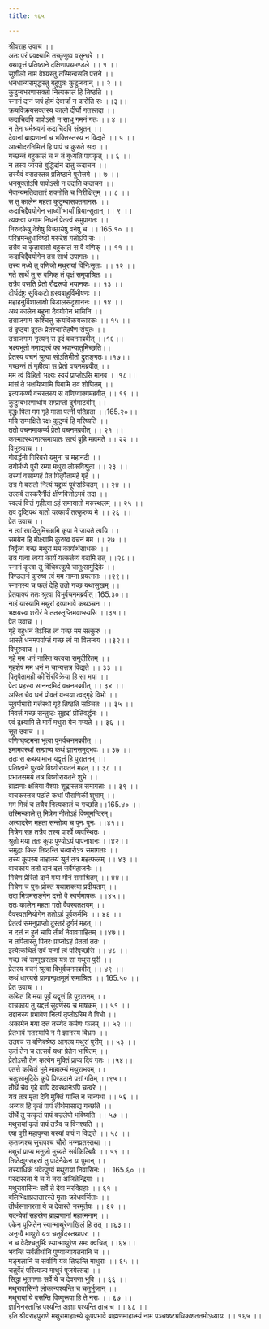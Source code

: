 ```yaml
---
title: १६५

---
```

श्रीवराह उवाच ।।  
अतः परं प्रवक्ष्यामि तच्छृणुष्व वसुन्धरे ।।  
यथावृत्तं प्रतिष्ठाने दक्षिणापथमण्डले ।। १ ।।  
सुशीलो नाम वैश्यस्तु तस्मिन्वसति पत्तने ।।  
धनधान्यसमृद्धस्तु बहुपुत्रः कुटुम्बवान् ।। २ ।।  
कुटुम्बभरणासक्तो नित्यकालं हि तिष्ठति ।।  
स्नानं दानं जपं होमं देवार्चां न करोति सः ।।३।।  
क्रयविक्रयसक्तस्य कालो दीर्घो गतस्तदा ।।  
कदाचिदपि पापोऽसौ न साधु गमनं गतः ।। ४ ।।  
न तेन धर्मश्रवणं कदाचिदपि संश्रुतम् ।।  
देवानां ब्राह्मणानां च भक्तिस्तस्य न विद्यते ।। ५ ।।  
आत्मोदरनिमित्तं हि पापं च कुरुते सदा ।।  
गच्छन्तं बहुकालं च न तं बुध्यति पापकृत् ।। ६ ।।  
न तस्य जायते बुद्धिर्दानं दातुं कदाचन ।।  
तस्यैवं वसतस्तत्र प्रतिष्ठाने पुरोत्तमे ।। ७ ।।  
धनयुक्तोऽपि पापोऽसौ न ददाति कदाचन ।।  
नैवान्यमतिदातारं शक्नोति च निरीक्षितुम् ।। ८ ।।  
स तु कालेन महता कुटुम्बासक्तमानसः ।।  
कदाचिद्दैवयोगेन साध्वीं भार्यां प्रियान्सुतान् ।। ९ ।।  
त्यक्त्वा जगाम निधनं प्रेतत्वं समुपागतः ।।  
निरुदकेषु देशेषु विच्छायेषु वनेषु च ।। 165.१० ।।  
परिभ्रमन्क्षुधाविष्टो मरुदेशं गतोऽपि सः ।।  
तत्रैव च कृतावासो बहुकालं स वै वणिक् ।। ११ ।।  
कदाचिद्दैवयोगेन तत्र सार्थ उपागतः ।।  
तस्य मध्ये तु वणिजो मथुरायां विनिःसृताः ।। १२ ।।  
गते सार्थे तु स वणिक् तं वृक्षं समुपाश्रितः ।।  
तत्रैव वसति प्रेतो रौद्ररूपो भयानकः ।। १३ ।।  
दीर्घदंष्ट्रः सुविकटो ह्रस्वबाहुर्विभीषणः ।।  
महाहनुर्विशालाक्षो बिडालसदृशाननः ।। १४ ।।  
अथ कालेन बहुना दैवयोगेन भामिनि ।।  
तत्राजगाम कश्चित्तु क्रयविक्रयकारकः ।। १५ ।।  
तं दृष्ट्वा दूरतः प्रेतश्चातिहर्षेण संयुतः ।।  
तत्राजगाम नृत्यन् स इदं वचनमब्रवीत् ।।१६।।  
भक्ष्यभूतो ममाद्यत्वं क्व भवान्यातुमिच्छति।।  
प्रेतस्य वचनं श्रुत्वा सोऽतिभीतो द्रुतङ्गतः।।१७।।  
गच्छन्तं तं गृहीत्वा स प्रेतो वचनमब्रवीत् ।।  
मम त्वं विहितो भक्ष्यः स्वयं प्राप्तोऽसि मानव ।।१८।।  
मांसं ते भक्षयिष्यामि पिबामि तव शोणितम् ।।  
इत्याकर्ण्य वचस्तस्य स वणिग्वाक्यमब्रवीत् ।। १९ ।।  
कुटुम्बभरणार्थाय सम्प्राप्तो दुर्गमाटवीम् ।।  
वृद्धः पिता मम गृहे माता पत्नी पतिव्रता ।।165.२०।।  
मयि सम्भक्षिते रक्षः कुटुम्बं हि मरिष्यति ।।  
ततो वचनमाकर्ण्य प्रेतो वचनमब्रवीत् ।। २१ ।।  
कस्मात्स्थानात्समायातः सत्यं ब्रूहि महामते ।। २२ ।।  
विभुरुवाच ।।  
गोवर्द्धनो गिरिवरो यमुना च महानदी ।।  
तयोर्मध्ये पुरी रम्या मथुरा लोकविश्रुता ।। २३ ।।  
तस्यां वसाम्यहं प्रेत पितृपैतामहे गृहे ।।  
तत्र मे वसतो नित्यं यद्द्रव्यं पूर्वसञ्चितम् ।। २४ ।।  
तत्सर्वं तस्करैर्नीतं क्षीणवित्तोऽभवं तदा ।।  
स्वल्पं वित्तं गृहीत्वा ऽहं समायातो मरुस्थलम् ।। २५ ।।  
तव दृष्टिपथं यातो यत्कार्यं तत्कुरुष्व मे ।। २६ ।।  
प्रेत उवाच ।।  
न त्वां खादितुमिच्छामि कृपा मे जायते त्वयि ।।  
समयेन हि मोक्ष्यामि कुरुष्व वचनं मम ।। २७ ।।  
निर्वृत्य गच्छ मथुरां मम कार्यार्थसाधकः ।।  
तत्र गत्वा त्वया कार्यं यत्कर्तव्यं वदामि तत् ।।२८।।  
स्नानं कृत्वा तु विधिवत्कूपे चातुःसामुद्रिके ।।  
पिण्डदानं कुरुष्व त्वं मम नाम्ना प्रयत्नतः ।।२९।।  
स्नानस्य च फलं देहि ततो गच्छ यथासुखम् ।।  
प्रेतवाक्यं ततः श्रुत्वा विभुर्वचनमब्रवीत्।165.३०।।  
नाहं यास्यामि मथुरां द्रव्याभावे कथञ्चन ।।  
भक्षयस्व शरीरं मे ततस्तृप्तिमवाप्स्यसि ।।३१।।  
प्रेत उवाच ।।  
गृहे बहुधनं तेऽस्ति त्वं गच्छ मम सत्कुरु ।।  
आस्ते धनमपर्याप्तं गच्छ त्वं मा विलम्बय ।।३२।।  
विभुरुवाच ।।  
गृहे मम धनं नास्ति यत्त्वया समुदीरितम् ।।  
गृहशेषं मम धनं न चान्यत्तत्र विद्यते ।। ३३ ।।  
पितृपैतामही कीर्त्तिरविक्रेया हि सा मया ।।  
प्रेतः प्रहस्य सानन्दमिदं वचनमब्रवीत् ।। ३४ ।।  
अस्ति चैव धनं प्रोक्तं यन्मया त्वद्गृहे विभो ।।  
सुवर्णभारो गर्त्तस्थो गृहे तिष्ठति सञ्चितः ।। ३५ ।।  
निवर्त्त गच्छ सन्तुष्टः सुहृदां प्रीतिवर्द्धनः ।।  
एवं द्रक्ष्यामि ते मार्गं मथुरा येन गम्यते ।। ३६ ।।  
सूत उवाच ।।  
वणिग्घृष्टमना भूत्वा पुनर्वचनमब्रवीत् ।।  
इमामवस्थां सम्प्राप्य कथं ज्ञानसमुद्भवः ।। ३७ ।।  
ततः स कथयामास यद्वृत्तं हि पुरातनम् ।।  
प्रतिष्ठाने पुरवरे विष्णोरायतनं महत् ।। ३८ ।।  
प्रभातसमये तत्र विष्णोरायतने शुभे ।।  
ब्राह्मणाः क्षत्रिया वैश्याः शूद्रास्तत्र समागताः ।। ३९ ।।  
वाचकस्तत्र पठति कथां पौराणिकीं शुभाम् ।।  
मम मित्रं च तत्रैव नित्यकालं च गच्छति।।165.४० ।।  
तस्मिन्काले तु मित्रेण नीतोऽहं विष्णुमन्दिरम्।  
अत्यादरेण महता सन्तोष्य च पुनः पुनः ।।४१।।  
मित्रेण सह तत्रैव तस्य पार्श्वे व्यवस्थितः ।।  
श्रुतो मया ततः कूपः पुण्योऽयं पापनाशनः ।।४२।।  
समुद्राः किल तिष्ठन्ति चत्वारोऽत्र समागताः ।।  
तस्य कूपस्य माहात्म्यं श्रुतं तत्र महत्फलम् ।। ४३ ।।  
वाचकाय ततो दानं दत्तं सर्वैर्महाजनैः ।।  
मित्रेण प्रेरितो दाने मया मौनं समाश्रितम् ।। ४४।।  
मित्रेण च पुनः प्रोक्तं यथाशक्त्या प्रदीयताम् ।।  
तदा मित्रमसङ्गेन दत्तो वै स्वर्णमाषकः ।।४५।।  
ततः कालेन महता गतो वैवस्वतक्षयम् ।।  
वैवस्वतनियोगेन ततोऽहं पूर्वकर्मभिः ।। ४६ ।।  
प्रेतत्वं समनुप्राप्तो दुस्तरं दुर्गमं महत् ।।  
न दत्तं न हुतं चापि तीर्थं नैवावगाहितम् ।।४७।।  
न तर्पितास्तु पितरः प्राप्तोऽहं प्रेततां ततः ।।  
इत्येत्कथितं सर्वं यन्मां त्वं परिपृच्छसि ।। ४८ ।।  
गच्छ त्वं सम्मुखस्तत्र यत्र सा मथुरा पुरी ।।  
प्रेतस्य वचनं श्रुत्वा विभुर्वचनमब्रवीत् ।। ४९ ।।  
कथं धारयसे प्राणान्वृक्षमूलं समाश्रितः ।। 165.५० ।।  
प्रेत उवाच ।।  
कथितं हि मया पूर्वं यद्वृत्तं हि पुरातनम् ।।  
वाचकाय तु यद्दत्तं सुवर्णस्य च माषकम् ।। ५१ ।।  
तद्दानस्य प्रभावेण नित्यं तृप्तोऽस्मि वै विभो ।।  
अकामेन मया दत्तं तस्येदं कर्मणः फलम् ।। ५२ ।।  
प्रेतभावं गतस्यापि न मे ज्ञानस्य विभ्रमः ।।  
ततश्च स वणिक्श्रेष्ठ आगत्य मथुरां पुरीम् ।। ५३ ।।  
कृतं तेन च तत्सर्वं यथा प्रेतेन भाषितम् ।।  
प्रेतोऽसौ तेन कृत्येन मुक्तिं प्राप्य दिवं गतः ।।५४।।  
एतत्ते कथितं भूमे माहात्म्यं मथुराभवम् ।।  
चतुःसामुद्रिके कूपे पिण्डदाने परां गतिम् ।।९५।।  
तीर्थे चैव गृहे वापि देवस्थानेऽपि चत्वरे ।।  
यत्र तत्र मृता देवि मुक्तिं यान्ति न चान्यथा ।। ५६ ।।  
अन्यत्र हि कृतं पापं तीर्थमासाद्य गच्छति ।।  
तीर्थे तु यत्कृतं पापं वज्रलेपो भविष्यति ।। ५७ ।।  
मथुरायां कृतं पापं तत्रैव च विनश्यति ।।  
एषा पुरी महापुण्या यस्यां पापं न विद्यते ।। ५८ ।।  
कृतघ्नश्च सुरापश्च चौरो भग्नव्रतस्तथा ।।  
मथुरां प्राप्य मनुजो मुच्यते सर्वकिल्बिषैः ।। ५९ ।।  
तिष्ठेद्युगसहस्रं तु पादेनैकेन यः पुमान् ।।  
तस्याधिकं भवेत्पुण्यं मथुरायां निवासिनः ।। 165.६० ।।  
परदाररता ये च ये नरा अजितेन्द्रियाः ।।  
मथुरावासिनः सर्वे ते देवा नरविग्रहाः ।। ६१ ।  
बलिभिक्षाप्रदातारस्ते मृताः क्रोधवर्जिताः ।।  
तीर्थस्नानरता ये च देवास्ते नरमूर्तयः ।। ६२ ।।  
यदन्येषां सहस्रेण ब्राह्मणानां महात्मनाम् ।।  
एकेन पूजितेन स्यान्माथुरेणाखिलं हि तत् ।।६३।।  
अनृग्वै माथुरो यत्र चतुर्वेदस्तथापरः ।।  
न च वेदैश्चतुर्भिः स्यान्माथुरेण समः क्वचित् ।।६४।।  
भवन्ति सर्वतीर्थानि पुण्यान्यायतनानि च ।।  
मङ्गलानि च सर्वाणि यत्र तिष्ठन्ति माथुराः ।। ६५ ।।  
चतुर्वेदं परित्यज्य माथुरं पूजयेत्सदा ।।  
सिद्धा भूतगणाः सर्वे ये च देवगणा भुवि ।। ६६ ।।  
मथुरावासिनो लोकान्पश्यन्ति च चतुर्भुजान् ।।  
मथुरायां ये वसन्ति विष्णुरूपा हि ते नराः ।। ६७ ।।  
ज्ञानिनस्तान्हि पश्यन्ति अज्ञाः पश्यन्ति तान्न च ।। ६८ ।।  
इति श्रीवराहपुराणे मथुरामाहात्म्ये कूपप्रभावे ब्राह्मणमाहात्म्यं नाम पञ्चषष्ट्यधिकशततमोऽध्यायः ।। १६५ ।।